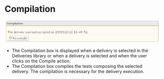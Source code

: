 <!--
author:
    - 'Jérôme Bogaerts'
created_at: '2012-03-29 15:39:55'
updated_at: '2013-03-13 14:07:00'
tags:
    - Deliveries
-->

Compilation
===========

![](../resources/deliveries-compilation.png)

-   The Compilation box is displayed when a delivery is selected in the Deliveries library or when a delivery is selected and when the user clicks on the Compile action.
-   The Compilation box compiles the tests composing the selected delivery. The compilation is necessary for the delivery execution.


